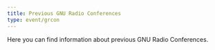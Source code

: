 ```yaml
---
title: Previous GNU Radio Conferences
type: event/grcon
---
```


Here you can find information about previous GNU Radio Conferences.
